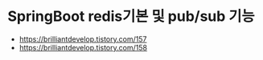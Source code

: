 # SpringBoot redis기본 및 pub/sub 기능 
- https://brilliantdevelop.tistory.com/157
- https://brilliantdevelop.tistory.com/158
